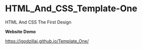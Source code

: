 # HTML_And_CSS_Template-One
HTML And CSS The First Design

**Website Demo**

https://igodzillai.github.io/Template_One/
